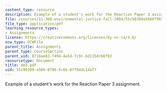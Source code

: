 ```yaml
---
content_type: resource
description: Example of a student's work for the Reaction Paper 3 assignment.
file: /courses/11-368-environmental-justice-fall-2004/55c90389a5660f965c6b87f94dc14af7_dm3.pdf
file_type: application/pdf
learning_resource_types:
- Assignments
license: https://creativecommons.org/licenses/by-nc-sa/4.0/
ocw_type: OCWFile
parent_title: Assignments
parent_type: CourseSection
parent_uid: 8718ae83-f494-4a5d-7c9c-bd135dc66f83
resourcetype: Document
title: dm3.pdf
uid: 55c90389-a566-0f96-5c6b-87f94dc14af7
---
```

Example of a student's work for the Reaction Paper 3 assignment.